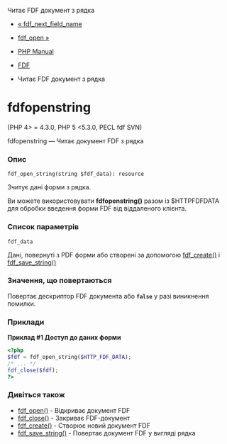 Читає FDF документ з рядка

-   [« fdf\_next\_field\_name](function.fdf-next-field-name.html)
    
-   [fdf\_open »](function.fdf-open.html)
    
-   [PHP Manual](index.html)
    
-   [FDF](ref.fdf.html)
    
-   Читає FDF документ з рядка
    

# fdfopenstring

(PHP 4> = 4.3.0, PHP 5 <5.3.0, PECL fdf SVN)

fdfopenstring — Читає документ FDF з рядка

### Опис

```methodsynopsis
fdf_open_string(string $fdf_data): resource
```

Зчитує дані форми з рядка.

Ви можете використовувати **fdfopenstring()** разом із $HTTPFDFDATA для обробки введення форми FDF від віддаленого клієнта.

### Список параметрів

`fdf_data`

Дані, повернуті з PDF форми або створені за допомогою [fdf\_create()](function.fdf-create.html) і [fdf\_save\_string()](function.fdf-save-string.html)

### Значення, що повертаються

Повертає дескриптор FDF документа або **`false`** у разі виникнення помилки.

### Приклади

**Приклад #1 Доступ до даних форми**

```php
<?php
$fdf = fdf_open_string($HTTP_FDF_DATA);
/* ... */
fdf_close($fdf);
?>
```

### Дивіться також

-   [fdf\_open()](function.fdf-open.html) - Відкриває документ FDF
-   [fdf\_close()](function.fdf-close.html) - Закриває FDF-документ
-   [fdf\_create()](function.fdf-create.html) - Створює новий документ FDF
-   [fdf\_save\_string()](function.fdf-save-string.html) - Повертає документ FDF у вигляді рядка
